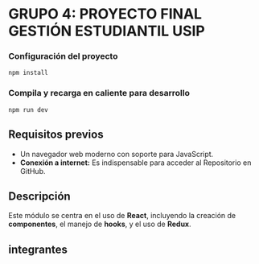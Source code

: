 # GRUPO 4: PROYECTO FINAL GESTIÓN ESTUDIANTIL USIP

### Configuración del proyecto
```
npm install
```

### Compila y recarga en caliente para desarrollo
```
npm run dev
```

## Requisitos previos

* Un navegador web moderno con soporte para JavaScript.
* **Conexión a internet:** Es indispensable para acceder al Repositorio en GitHub.

## Descripción

Este módulo se centra en el uso de **React**, incluyendo la creación de **componentes**, el manejo de **hooks**, y el uso de **Redux**.

## integrantes

